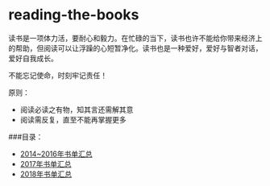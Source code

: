 # reading-the-books


读书是一项体力活，要耐心和毅力。在忙碌的当下，读书也许不能给你带来经济上的帮助，但阅读可以让浮躁的心短暂净化。读书也是一种爱好，爱好与智者对话，爱好自我成长。

不能忘记使命，时刻牢记责任！

原则：

* 阅读必读之有物，知其言还需解其意
* 阅读需反复，直至不能再掌握更多

###目录：
* [2014~2016年书单汇总](/booklist-2014-2016.md)
* [2017年书单汇总](/booklist-2017.md)
* [2018年书单汇总](/booklist-2018.md)


